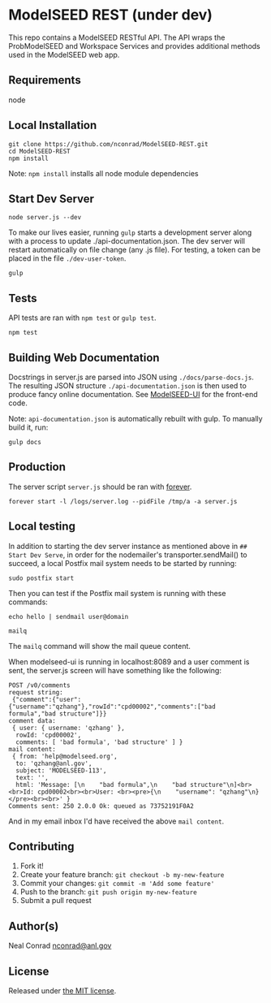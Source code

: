 
# ModelSEED REST (under dev)

This repo contains a ModelSEED RESTful API.  The API wraps the ProbModelSEED and Workspace
Services and provides additional methods used in the ModelSEED web app.


## Requirements

node


## Local Installation

```
git clone https://github.com/nconrad/ModelSEED-REST.git
cd ModelSEED-REST
npm install
```

Note: `npm install` installs all node module dependencies


## Start Dev Server

```
node server.js --dev
```

To make our lives easier, running `gulp` starts a development server along with a process to
update ./api-documentation.json.  The dev server will restart automatically on file change (any .js file).  For testing, a token can be placed in the file `./dev-user-token`.

```
gulp
```

## Tests

API tests are ran with `npm test` or `gulp test`.

```
npm test
```


## Building Web Documentation

Docstrings in server.js are parsed into JSON using `./docs/parse-docs.js`.
The resulting JSON structure `./api-documentation.json` is then used to produce
fancy online documentation.  See <a href="http://github.com/modelseed/modelseed-UI">ModelSEED-UI</a>
for the front-end code.

Note: `api-documentation.json` is automatically rebuilt with gulp.
To manually build it, run:

```
gulp docs
```


## Production

The server script `server.js` should be ran with <a href="https://github.com/foreverjs/forever">forever</a>.

```
forever start -l /logs/server.log --pidFile /tmp/a -a server.js
```

## Local testing

In addition to starting the dev server instance as mentioned above in ```## Start Dev Serve```, in order for the nodemailer's transporter.sendMail() to succeed, a local Postfix mail system needs to be started by running:

```
sudo postfix start
```

Then you can test if the Postfix mail system is running with these commands:

```
echo hello | sendmail user@domain

mailq
```

The `mailq` command will show the mail queue content.

When modelseed-ui is running in localhost:8089 and a user comment is sent, the server.js
screen will have something like the following:

```
POST /v0/comments
request string:
 {"comment":{"user":{"username":"qzhang"},"rowId":"cpd00002","comments":["bad formula","bad structure"]}}
comment data:
 { user: { username: 'qzhang' },
  rowId: 'cpd00002',
  comments: [ 'bad formula', 'bad structure' ] }
mail content:
 { from: 'help@modelseed.org',
  to: 'qzhang@anl.gov',
  subject: 'MODELSEED-113',
  text: '',
  html: 'Message: [\n    "bad formula",\n    "bad structure"\n]<br><br>Id: cpd00002<br><br>User: <br><pre>{\n    "username": "qzhang"\n}</pre><br><br>' }
Comments sent: 250 2.0.0 Ok: queued as 73752191F0A2
```

And in my email inbox I'd have received the above `mail content`.


## Contributing

1. Fork it!
2. Create your feature branch: `git checkout -b my-new-feature`
3. Commit your changes: `git commit -m 'Add some feature'`
4. Push to the branch: `git push origin my-new-feature`
5. Submit a pull request

## Author(s)

Neal Conrad <nconrad@anl.gov>

## License

Released under [the MIT license](https://github.com/nconrad/modelseed-rest/blob/master/LICENSE).
